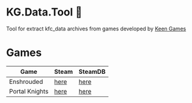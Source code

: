 # KG.Data.Tool :see_no_evil:
Tool for extract kfc_data archives from games developed by [Keen Games](https://www.keengames.com/games)

# Games
| Game   | Steam   | SteamDB   |
|---      |---    |---    |
| Enshrouded | [here](https://store.steampowered.com/app/1203620) | [here](https://steamdb.info/app/1203620)
| Portal Knights | [here](https://store.steampowered.com/app/374040) | [here](https://steamdb.info/app/374040)